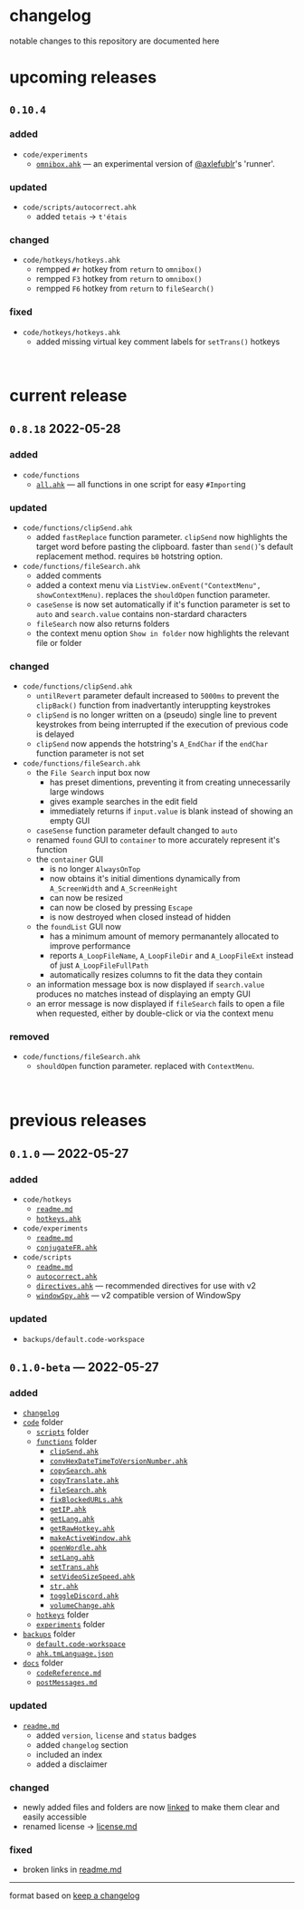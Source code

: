 # changelog
notable changes to this repository are documented here

<!--
`### added` for new features
`### updated` for existing features that have new functionality
`### changed` for changes in existing functionality
`### deprecated` for soon-to-be removed features
`### removed` for now removed features
`### fixed` for any bug fixes
`### security` in case of vulnerabilities
-->

# upcoming releases
## `0.10.4`
### added
- `code/experiments`
	- [`omnibox.ahk`](code/experiments/omnibox.ahk) — an experimental version of [@axlefublr](@axlefublr)'s 'runner'.

### updated
- `code/scripts/autocorrect.ahk`
	- added `tetais` → `t'étais`

### changed
- `code/hotkeys/hotkeys.ahk`
	- rempped `#r` hotkey from `return` to `omnibox()`
	- rempped `F3` hotkey from `return` to `omnibox()`
	- rempped `F6` hotkey from `return` to `fileSearch()`

### fixed
- `code/hotkeys/hotkeys.ahk`
	- added missing virtual key comment labels for `setTrans()` hotkeys

<br>

# current release
## `0.8.18` 2022-05-28
### added
- `code/functions`
	- [`all.ahk`](code/functions/all.ahk) — all functions in one script for easy `#Import`ing

### updated
- `code/functions/clipSend.ahk`
	- added `fastReplace` function parameter. `clipSend` now highlights the target word before pasting the clipboard. faster than `send()`'s default replacement method. requires `b0` hotstring option.
- `code/functions/fileSearch.ahk`
	- added comments
	- added a context menu via `ListView.onEvent("ContextMenu", showContextMenu)`. replaces the `shouldOpen` function parameter.
	- `caseSense` is now set automatically if it's function parameter is set to `auto` and `search.value` contains non-stardard characters
	- `fileSearch` now also returns folders
	- the context menu option `Show in folder` now highlights the relevant file or folder

### changed
- `code/functions/clipSend.ahk`
	- `untilRevert` parameter default increased to `5000ms` to prevent the `clipBack()` function from inadvertantly interuppting keystrokes
	- `clipSend` is no longer written on a (pseudo) single line to prevent keystrokes from being interrupted if the execution of previous code is delayed
	- `clipSend` now appends the hotstring's `A_EndChar` if the `endChar` function parameter is not set
- `code/functions/fileSearch.ahk`
	- the `File Search` input box now
		- has preset dimentions, preventing it from creating unnecessarily large windows
		- gives example searches in the edit field
		- immediately returns if `input.value` is blank instead of showing an empty GUI
	- `caseSense` function parameter default changed to `auto`
	- renamed `found` GUI to `container` to more accurately represent it's function
	- the `container` GUI
		- is no longer `AlwaysOnTop`
		- now obtains it's initial dimentions dynamically from `A_ScreenWidth` and `A_ScreenHeight` 
		- can now be resized
		- can now be closed by pressing `Escape`
		- is now destroyed when closed instead of hidden
	- the `foundList` GUI now
		- has a minimum amount of memory permanantely allocated to improve performance
		- reports `A_LoopFileName`, `A_LoopFileDir` and `A_LoopFileExt` instead of just `A_LoopFileFullPath`
		- automatically resizes columns to fit the data they contain
	- an information message box is now displayed if `search.value` produces no matches instead of displaying an empty GUI
	- an error message is now displayed if `fileSearch` fails to open a file when requested, either by double-click or via the context menu

### removed
- `code/functions/fileSearch.ahk`
	- `shouldOpen` function parameter. replaced with `ContextMenu`.

<br>

# previous releases
## `0.1.0` — 2022-05-27
### added
- `code/hotkeys`
	- [`readme.md`](code/hotkeys/README.md)
	- [`hotkeys.ahk`](code/hotkeys/hotkeys.ahk)
- `code/experiments`
	- [`readme.md`](code/experiments/README.md)
	- [`conjugateFR.ahk`](code/experiments/conjugateFR.ahk)
- `code/scripts`
	- [`readme.md`](code/scripts/README.md)
	- [`autocorrect.ahk`](code/scripts/autocorrect.ahk)
	- [`directives.ahk`](code/scripts/directives.ahk) — recommended directives for use with v2
	- [`windowSpy.ahk`](code/scripts/WindowSpy.ahk) — v2 compatible version of WindowSpy

### updated
- `backups/default.code-workspace`

## `0.1.0-beta` — 2022-05-27
### added
- [`changelog`](CHANGELOG.md)
- [`code`](code) folder
	- [`scripts`](code/scripts) folder
	- [`functions`](code/functions) folder
		- [`clipSend.ahk`](code/functions/clipSend.ahk)
		- [`convHexDateTimeToVersionNumber.ahk`](code/functions/convHexDateTimeToVersionNumber.ahk)
		- [`copySearch.ahk`](code/functions/copySearch.ahk)
		- [`copyTranslate.ahk`](code/functions/copyTranslate.ahk)
		- [`fileSearch.ahk`](code/functions/fileSearch.ahk)
		- [`fixBlockedURLs.ahk`](code/functions/fixBlockedURLs.ahk)
		- [`getIP.ahk`](code/functions/getIP.ahk)
		- [`getLang.ahk`](code/functions/getLang.ahk)
		- [`getRawHotkey.ahk`](code/functions/getRawHotkey.ahk)
		- [`makeActiveWindow.ahk`](code/functions/makeActiveWindow.ahk)
		- [`openWordle.ahk`](code/functions/openWordle.ahk)
		- [`setLang.ahk`](code/functions/setLang.ahk)
		- [`setTrans.ahk`](code/functions/setTrans.ahk)
		- [`setVideoSizeSpeed.ahk`](code/functions/setVideoSizeSpeed.ahk)
		- [`str.ahk`](code/functions/str.ahk)
		- [`toggleDiscord.ahk`](code/functions/toggleDiscord.ahk)
		- [`volumeChange.ahk`](code/functions/volumeChange.ahk)
	- [`hotkeys`](code/hotkeys) folder
	- [`experiments`](code/experiments) folder
- [`backups`](backups) folder
	- [`default.code-workspace`](backups/default.code-workspace)
	- [`ahk.tmLanguage.json`](backups/ahk.tmLanguage.json)
- [`docs`](docs) folder
	- [`codeReference.md`](docs/codeReference.md)
	- [`postMessages.md`](docs/postMessages.md)

### updated
- [`readme.md`](README.md)
	- added `version`, `license` and `status` badges
	- added `changelog` section
	- included an index
	- added a disclaimer 

### changed
- newly added files and folders are now [linked](#) to make them clear and easily accessible
- renamed license → [license.md](LICENSE.md)

### fixed
- broken links in [readme.md](README.md)

---
format based on [keep a changelog](https://keepachangelog.com/)

